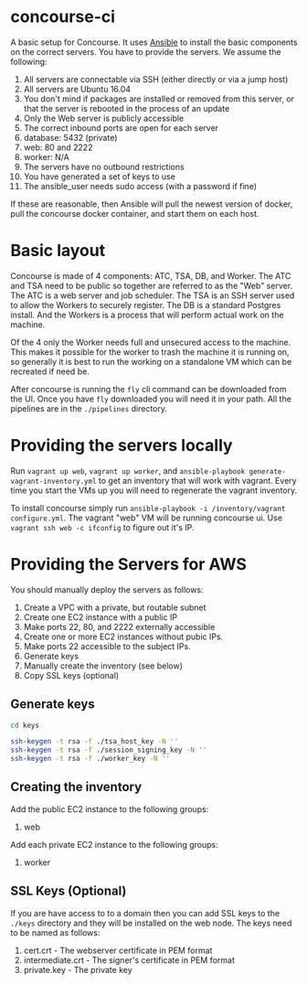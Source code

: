 # concourse-ci

A basic setup for Concourse.  It uses [Ansible](https://www.ansible.com/) to install the basic components on the correct servers.  You have to provide the servers.  We assume the following:

1. All servers are connectable via SSH (either directly or via a jump host)
2. All servers are Ubuntu 16.04
3. You don't mind if packages are installed or removed from this server, or that the server is rebooted in the process of an update
4. Only the Web server is publicly accessible
5. The correct inbound ports are open for each server
  1. database: 5432 (private)
  2. web: 80 and 2222
  3. worker: N/A
6. The servers have no outbound restrictions
7. You have generated a set of keys to use
8. The ansible_user needs sudo access (with a password if fine)

If these are reasonable, then Ansible will pull the newest version of docker, pull the concourse docker container, and start them on each host.

# Basic layout

Concourse is made of 4 components: ATC, TSA, DB, and Worker.  The ATC and TSA need to be public so together are referred to as the "Web" server.  The ATC is a web server and job scheduler.  The TSA is an SSH server used to allow the Workers to securely register.  The DB is a standard Postgres install.  And the Workers is a process that will perform actual work on the machine.

Of the 4 only the Worker needs full and unsecured access to the machine.  This makes it possible for the worker to trash the machine it is running on, so generally it is best to run the working on a standalone VM which can be recreated if need be.

After concourse is running the `fly` cli command can be downloaded from the UI.  Once you have `fly` downloaded you will need it in your path.  All the pipelines are in the `./pipelines` directory.

# Providing the servers locally

Run `vagrant up web`, `vagrant up worker`, and `ansible-playbook generate-vagrant-inventory.yml` to get an inventory that will work with vagrant.  Every time you start the VMs up you will need to regenerate the vagrant inventory.

To install concourse simply run `ansible-playbook -i /inventory/vagrant configure.yml`.  The vagrant "web" VM will be running concourse ui.  Use `vagrant ssh web -c ifconfig` to figure out it's IP.

# Providing the Servers for AWS

You should manually deploy the servers as follows:

1. Create a VPC with a private, but routable subnet
2. Create one EC2 instance with a public IP
  1. Make ports 22, 80, and 2222 externally accessible
3. Create one or more EC2 instances without pubic IPs.
  1. Make ports 22 accessible to the subject IPs.
4. Generate keys
5. Manually create the inventory (see below)
6. Copy SSL keys (optional)

## Generate keys

```bash
cd keys

ssh-keygen -t rsa -f ./tsa_host_key -N ''
ssh-keygen -t rsa -f ./session_signing_key -N ''
ssh-keygen -t rsa -f ./worker_key -N ''
```

## Creating the inventory

Add the public EC2 instance to the following groups:
1. web

Add each private EC2 instance to the following groups:
1. worker

## SSL Keys (Optional)

If you are have access to to a domain then you can add SSL keys to the `./keys` directory and they will be installed on the web node.  The keys need to be named as follows:

1. cert.crt - The webserver certificate in PEM format
2. intermediate.crt - The signer's certificate in PEM format
3. private.key - The private key
